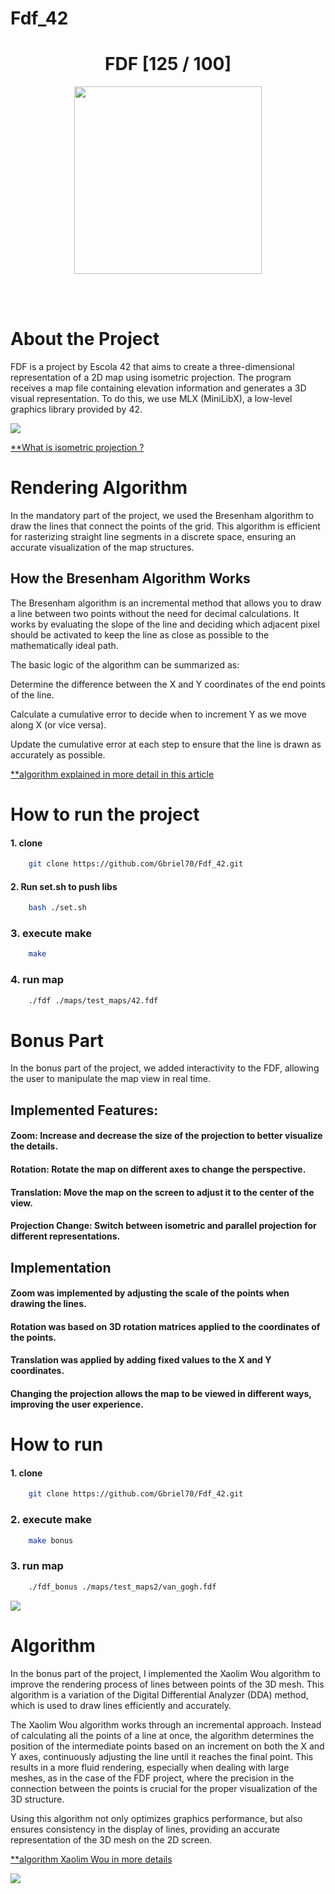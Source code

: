 # Fdf_42

<div align="center"><h1>FDF [125 / 100]</h1></div>

<div align="center">
  <a href="https://github.com/Gbriel70/Fdf" target="_blank"><img height=300 src="https://github.com/byaliego/42-project-badges/raw/main/badges/fdfm.png"></a>
</div>

<br><br>

# About the Project

FDF is a project by Escola 42 that aims to create a three-dimensional representation of a 2D map using isometric projection. The program receives a map file containing elevation information and generates a 3D visual representation. To do this, we use MLX (MiniLibX), a low-level graphics library provided by 42.

<img src="https://github.com/Gbriel70/Fdf_42/blob/main/img/42.png" />

[**What is isometric projection ?](https://pikuma.com/blog/isometric-projection-in-games)

# Rendering Algorithm

In the mandatory part of the project, we used the Bresenham algorithm to draw the lines that connect the points of the grid. This algorithm is efficient for rasterizing straight line segments in a discrete space, ensuring an accurate visualization of the map structures.

## How the Bresenham Algorithm Works

The Bresenham algorithm is an incremental method that allows you to draw a line between two points without the need for decimal calculations. It works by evaluating the slope of the line and deciding which adjacent pixel should be activated to keep the line as close as possible to the mathematically ideal path.

The basic logic of the algorithm can be summarized as:

Determine the difference between the X and Y coordinates of the end points of the line.

Calculate a cumulative error to decide when to increment Y as we move along X (or vice versa).

Update the cumulative error at each step to ensure that the line is drawn as accurately as possible.

[**algorithm explained in more detail in this article](https://en.wikipedia.org/wiki/Bresenham%27s_line_algorithm)

# How to run the project


#### 1. clone
```bash
    git clone https://github.com/Gbriel70/Fdf_42.git
```
#### 2. Run set.sh to push libs
```bash
    bash ./set.sh
```
### 3. execute make
```bash
    make 
```

### 4. run map
```bash
    ./fdf ./maps/test_maps/42.fdf
```

# Bonus Part

In the bonus part of the project, we added interactivity to the FDF, allowing the user to manipulate the map view in real time.

## Implemented Features:

#### Zoom: Increase and decrease the size of the projection to better visualize the details.

#### Rotation: Rotate the map on different axes to change the perspective.

#### Translation: Move the map on the screen to adjust it to the center of the view.

#### Projection Change: Switch between isometric and parallel projection for different representations.

## Implementation

#### Zoom was implemented by adjusting the scale of the points when drawing the lines.

#### Rotation was based on 3D rotation matrices applied to the coordinates of the points.

#### Translation was applied by adding fixed values ​​to the X and Y coordinates.

#### Changing the projection allows the map to be viewed in different ways, improving the user experience.

# How to run


#### 1. clone
```bash
    git clone https://github.com/Gbriel70/Fdf_42.git
```
### 2. execute make
```bash
    make bonus
```
### 3. run map
```bash
    ./fdf_bonus ./maps/test_maps2/van_gogh.fdf
```

<img src="https://github.com/Gbriel70/Fdf_42/blob/main/img/van.png" />

# Algorithm

In the bonus part of the project, I implemented the Xaolim Wou algorithm to improve the rendering process of lines between points of the 3D mesh. This algorithm is a variation of the Digital Differential Analyzer (DDA) method, which is used to draw lines efficiently and accurately.

The Xaolim Wou algorithm works through an incremental approach. Instead of calculating all the points of a line at once, the algorithm determines the position of the intermediate points based on an increment on both the X and Y axes, continuously adjusting the line until it reaches the final point. This results in a more fluid rendering, especially when dealing with large meshes, as in the case of the FDF project, where the precision in the connection between the points is crucial for the proper visualization of the 3D structure.

Using this algorithm not only optimizes graphics performance, but also ensures consistency in the display of lines, providing an accurate representation of the 3D mesh on the 2D screen.

[**algorithm Xaolim Wou in more details](https://en.wikipedia.org/wiki/Xiaolin_Wu%27s_line_algorithm)


<img src="https://github.com/Gbriel70/Fdf_42/blob/main/img/ney.png" />
